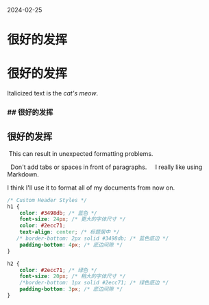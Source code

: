 2024-02-25

<h1> 很好的发挥  </h1>
<h1>很好的发挥</h1>

Italicized text is the *cat's meow*.

<h3>## 很好的发挥</h3>

<h2>很好的发挥</h2>

 This can result in unexpected formatting problems.  
  
  Don't add tabs or spaces in front of paragraphs.
      I really like using Markdown.  
  
I think I'll use it to format all of my documents from now on.

```css
/* Custom Header Styles */
h1 {
    color: #3498db; /* 蓝色 */
    font-size: 24px; /* 更大的字体尺寸 */
    color: #2ecc71; 
    text-align: center; /* 标题居中 */
   /* border-bottom: 2px solid #3498db; /* 蓝色底边 */
    padding-bottom: 4px; /* 底边间隙 */
}

h2 {
    color: #2ecc71; /* 绿色 */
    font-size: 20px; /* 稍大的字体尺寸 */
    /*border-bottom: 1px solid #2ecc71; /* 绿色底边 */
    padding-bottom: 3px; /* 底边间隙 */
}
```
